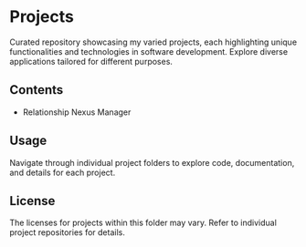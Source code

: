 # Projects
Curated repository showcasing my varied projects, each highlighting unique functionalities and technologies in software development. Explore diverse applications tailored for different purposes.

## Contents
- Relationship Nexus Manager

## Usage
Navigate through individual project folders to explore code, documentation, and details for each project.

## License
The licenses for projects within this folder may vary. Refer to individual project repositories for details.
